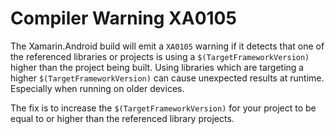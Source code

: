 # Compiler Warning XA0105

The Xamarin.Android build will emit a `XA0105` warning if it detects that one
of the referenced libraries or projects is using a `$(TargetFrameworkVersion)`
higher than the project being built. Using libraries which are targeting a
higher `$(TargetFrameworkVersion)` can cause unexpected results at runtime.
Especially when running on older devices.

The fix is to increase the `$(TargetFrameworkVersion)` for your project to 
be equal to or higher than the referenced library projects. 
